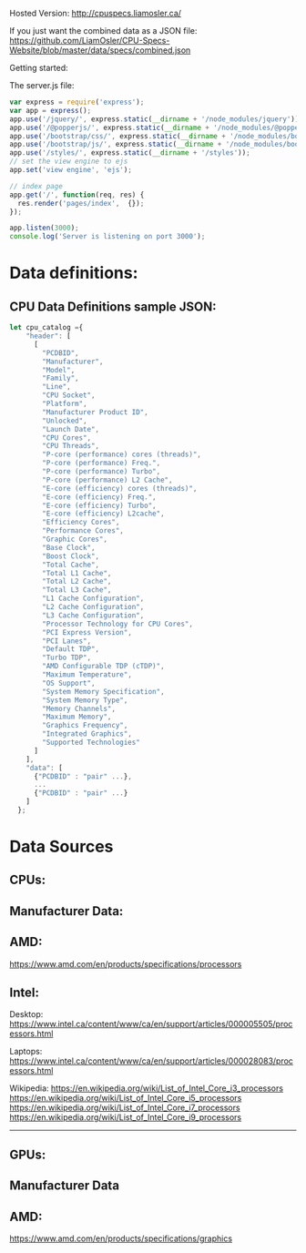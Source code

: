 Hosted Version:
http://cpuspecs.liamosler.ca/

If you just want the combined data as a JSON file:
https://github.com/LiamOsler/CPU-Specs-Website/blob/master/data/specs/combined.json

Getting started:

The server.js file:
```js
var express = require('express');
var app = express();
app.use('/jquery/', express.static(__dirname + '/node_modules/jquery'));
app.use('/@popperjs/', express.static(__dirname + '/node_modules/@popperjs/core/dist/umd'));
app.use('/bootstrap/css/', express.static(__dirname + '/node_modules/bootstrap/dist/css'));
app.use('/bootstrap/js/', express.static(__dirname + '/node_modules/bootstrap/dist/js'));
app.use('/styles/', express.static(__dirname + '/styles'));
// set the view engine to ejs
app.set('view engine', 'ejs');

// index page
app.get('/', function(req, res) {
  res.render('pages/index',  {});
});

app.listen(3000);
console.log('Server is listening on port 3000');
```

# Data definitions:

## CPU Data Definitions sample JSON:
```js
let cpu_catalog ={
    "header": [
      [
        "PCDBID",
        "Manufacturer",
        "Model",
        "Family",
        "Line",
        "CPU Socket",
        "Platform",
        "Manufacturer Product ID",
        "Unlocked",
        "Launch Date",
        "CPU Cores",
        "CPU Threads",
        "P-core (performance) cores (threads)",
        "P-core (performance) Freq.",
        "P-core (performance) Turbo",
        "P-core (performance) L2 Cache",
        "E-core (efficiency) cores (threads)",
        "E-core (efficiency) Freq.",
        "E-core (efficiency) Turbo",
        "E-core (efficiency) L2cache",
        "Efficiency Cores",
        "Performance Cores",
        "Graphic Cores",
        "Base Clock",
        "Boost Clock",
        "Total Cache",
        "Total L1 Cache",
        "Total L2 Cache",
        "Total L3 Cache",
        "L1 Cache Configuration",
        "L2 Cache Configuration",
        "L3 Cache Configuration",
        "Processor Technology for CPU Cores",
        "PCI Express Version",
        "PCI Lanes",
        "Default TDP",
        "Turbo TDP",
        "AMD Configurable TDP (cTDP)",
        "Maximum Temperature",
        "OS Support",
        "System Memory Specification",
        "System Memory Type",
        "Memory Channels",
        "Maximum Memory",
        "Graphics Frequency",
        "Integrated Graphics",
        "Supported Technologies"
      ]
    ],
    "data": [
      {"PCDBID" : "pair" ...},
      ...
      {"PCDBID" : "pair" ...}
    ]
  };
```

<h1>Data Sources</h1>
<h2>CPUs:</h2>
    <h2>Manufacturer Data:</h2>
    <h2>AMD:</h2>
        <a href = "https://www.amd.com/en/products/specifications/processors">https://www.amd.com/en/products/specifications/processors</a>
    <h2>Intel:</h2>
        <p>Desktop:
            <a href = "https://www.intel.ca/content/www/ca/en/support/articles/000005505/processors.html">https://www.intel.ca/content/www/ca/en/support/articles/000005505/processors.html</a>
        </p>
        <p>Laptops:
            <a href = "https://www.intel.ca/content/www/ca/en/support/articles/000028083/processors.html">https://www.intel.ca/content/www/ca/en/support/articles/000028083/processors.html</a>
        </p>
        <p>Wikipedia:<w/p>
        <a href = "https://en.wikipedia.org/wiki/List_of_Intel_Core_i3_processors" > https://en.wikipedia.org/wiki/List_of_Intel_Core_i3_processors</a>
        <a href = "https://en.wikipedia.org/wiki/List_of_Intel_Core_i5_processors" > https://en.wikipedia.org/wiki/List_of_Intel_Core_i5_processors</a>
        <a href = "https://en.wikipedia.org/wiki/List_of_Intel_Core_i7_processors" > https://en.wikipedia.org/wiki/List_of_Intel_Core_i7_processors</a>
        <a href = "https://en.wikipedia.org/wiki/List_of_Intel_Core_i9_processors" > https://en.wikipedia.org/wiki/List_of_Intel_Core_i9_processors</a>
        
<hr>
<h2>GPUs:</h2>
    <h2>Manufacturer Data</h2>
    <h2>AMD:</h2>
        <a href = "https://www.amd.com/en/products/specifications/graphics">https://www.amd.com/en/products/specifications/graphics</a>
    <p></p>
